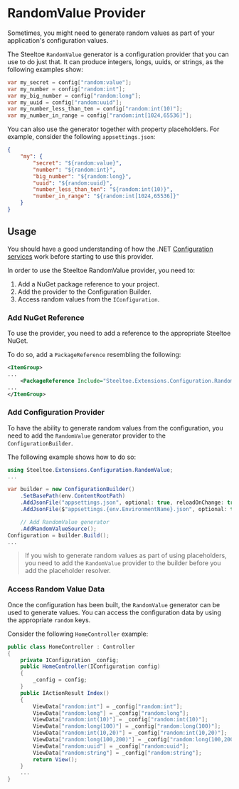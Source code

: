 # RandomValue Provider

Sometimes, you might need to generate random values as part of your application's configuration values.

The Steeltoe `RandomValue` generator is a configuration provider that you can use to do just that. It can produce integers, longs, uuids, or strings, as the following examples show:

```csharp
var my_secret = config["random:value"];
var my_number = config["random:int"];
var my_big_number = config["random:long"];
var my_uuid = config["random:uuid"];
var my_number_less_than_ten = config["random:int(10)"];
var my_number_in_range = config["random:int[1024,65536]"];

```

You can also use the generator together with property placeholders. For example, consider the following `appsettings.json`:

```json
{
    "my": {
        "secret": "${random:value}",
        "number": "${random:int}",
        "big_number": "${random:long}",
        "uuid": "${random:uuid}",
        "number_less_than_ten": "${random:int(10)}",
        "number_in_range": "${random:int[1024,65536]}"
    }
}
```

## Usage

You should have a good understanding of how the .NET [Configuration services](https://docs.microsoft.com/aspnet/core/fundamentals/configuration) work before starting to use this provider.

In order to use the Steeltoe RandomValue provider, you need to:

1. Add a NuGet package reference to your project.
1. Add the provider to the Configuration Builder.
1. Access random values from the `IConfiguration`.

### Add NuGet Reference

To use the provider, you need to add a reference to the appropriate Steeltoe NuGet.

To do so, add a `PackageReference` resembling the following:

```xml
<ItemGroup>
...
    <PackageReference Include="Steeltoe.Extensions.Configuration.RandomValueBase" Version= "3.0.1"/>
...
</ItemGroup>
```

### Add Configuration Provider

To have the ability to generate random values from the configuration, you need to add the `RandomValue` generator provider to the `ConfigurationBuilder`.

The following example shows how to do so:

```csharp
using Steeltoe.Extensions.Configuration.RandomValue;
...

var builder = new ConfigurationBuilder()
    .SetBasePath(env.ContentRootPath)
    .AddJsonFile("appsettings.json", optional: true, reloadOnChange: true)
    .AddJsonFile($"appsettings.{env.EnvironmentName}.json", optional: true)

    // Add RandomValue generator
    .AddRandomValueSource();
Configuration = builder.Build();
...

```

>If you wish to generate random values as part of using placeholders, you need to add the `RandomValue` provider to the builder before you add the placeholder resolver.

### Access Random Value Data

Once the configuration has been built, the `RandomValue` generator can be used to generate values. You can access the configuration data by using the appropriate `random` keys.

Consider the following `HomeController` example:

```csharp
public class HomeController : Controller
{
    private IConfiguration _config;
    public HomeController(IConfiguration config)
    {
        _config = config;
    }
    public IActionResult Index()
    {
        ViewData["random:int"] = _config["random:int"];
        ViewData["random:long"] = _config["random:long"];
        ViewData["random:int(10)"] = _config["random:int(10)"];
        ViewData["random:long(100)"] = _config["random:long(100)"];
        ViewData["random:int(10,20)"] = _config["random:int(10,20)"];
        ViewData["random:long(100,200)"] = _config["random:long(100,200)"];
        ViewData["random:uuid"] = _config["random:uuid"];
        ViewData["random:string"] = _config["random:string"];
        return View();
    }
    ...
}
```
